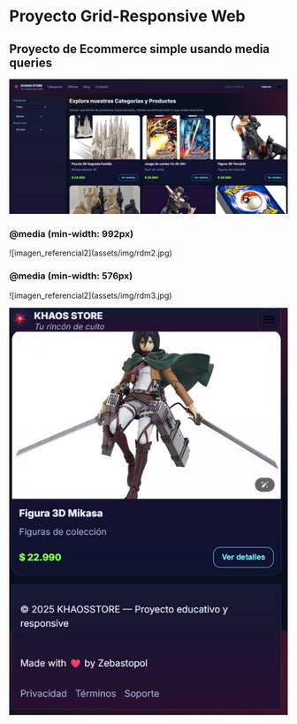 # Proyecto Grid-Responsive Web

<h2>Proyecto de Ecommerce simple usando media queries</h2>

![imagen_referencial](assets/img/rdm1.jpg)
<h3>@media (min-width: 992px)</h3>
![imagen_referencial2](assets/img/rdm2.jpg)
<h3>@media (min-width: 576px)</h3>
![imagen_referencial2](assets/img/rdm3.jpg)

![imagen_referencial2](assets/img/rdm4.jpg)
